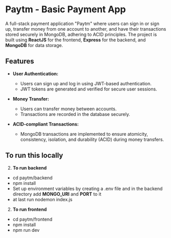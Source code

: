 # Paytm - Basic Payment App

A full-stack payment application "Paytm" where users can sign in or sign up, transfer money from one account to another, and have their transactions stored securely in MongoDB, adhering to ACID principles. The project is built using **ReactJS** for the frontend, **Express** for the backend, and **MongoDB** for data storage.

## Features

- **User Authentication:**
  - Users can sign up and log in using JWT-based authentication.
  - JWT tokens are generated and verified for secure user sessions.

- **Money Transfer:**
  - Users can transfer money between accounts.
  - Transactions are recorded in the database securely.

- **ACID-compliant Transactions:**
  - MongoDB transactions are implemented to ensure atomicity, consistency, isolation, and durability (ACID) during money transfers.

## To run this locally 

2. **To run backend**
- cd paytm/backend
-  npm install
- Set up environment variables by creating a .env file and in the backend directory add **MONGO_URI** and **PORT** to it 
- at last run nodemon index.js

2. **To run frontend**
- cd paytm/frontend
-  npm install
-  npm run dev
